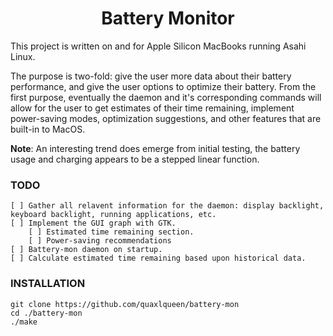 <h1 align="center">Battery Monitor</h1>

This project is written on and for Apple Silicon MacBooks running Asahi Linux. 

The purpose is two-fold: give the user more data about their battery performance, and give the user options to optimize their battery. 
From the first purpose, eventually the daemon and it's corresponding commands will allow for the user to get estimates of their time 
remaining, implement power-saving modes, optimization suggestions, and other features that are built-in to MacOS.

**Note**: An interesting trend does emerge from initial testing, the battery usage and charging appears to be a stepped linear function.

### TODO
    [ ] Gather all relavent information for the daemon: display backlight, keyboard backlight, running applications, etc.
    [ ] Implement the GUI graph with GTK.
        [ ] Estimated time remaining section.
        [ ] Power-saving recommendations
    [ ] Battery-mon daemon on startup.
    [ ] Calculate estimated time remaining based upon historical data.

### INSTALLATION
    git clone https://github.com/quaxlqueen/battery-mon
    cd ./battery-mon
    ./make
